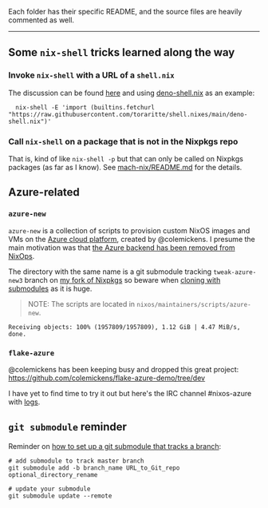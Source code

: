 Each  folder  has  their specific  README,  and  the
source files are heavily commented as well.

---

## Some `nix-shell` tricks learned along the way

### Invoke `nix-shell` with a URL of a `shell.nix`

The discussion can be found [here](https://discourse.nixos.org/t/how-to-invoke-nix-shell-with-the-contents-of-an-url-e-g-a-raw-github-link/12281) and using [deno-shell.nix](./deno-shell.nix) as an example:

```shell
  nix-shell -E 'import (builtins.fetchurl "https://raw.githubusercontent.com/toraritte/shell.nixes/main/deno-shell.nix")'
```

### Call `nix-shell` on a package that is not in the Nixpkgs repo

That is, kind of like `nix-shell -p` but that can only be called on Nixpkgs packages (as far as I know). See [mach-nix/README.md](./mach-nix/README.md) for the details.

## Azure-related

### `azure-new`

`azure-new` is a collection of scripts to provision custom NixOS images and VMs on the [Azure cloud platform](https://azure.microsoft.com/en-us/), created by @colemickens. I presume the main motivation was that [the Azure backend has been removed from NixOps](https://github.com/NixOS/nixops/pull/1131).

The directory with the same name is a git submodule tracking `tweak-azure-new3` branch on [my fork of Nixpkgs](https://github.com/toraritte/nixpkgs) so beware when [cloning with submodules](https://stackoverflow.com/questions/3796927/how-to-git-clone-including-submodules) as it is huge.

> NOTE: The scripts are located in `nixos/maintainers/scripts/azure-new`.

```text
Receiving objects: 100% (1957809/1957809), 1.12 GiB | 4.47 MiB/s, done.
```

### `flake-azure`

@colemickens has been keeping busy and dropped this great project:
https://github.com/colemickens/flake-azure-demo/tree/dev

I have yet to find time to try it out but here's the IRC channel #nixos-azure with [logs](https://logs.nix.samueldr.com/nixos-azure/).

## `git submodule` reminder

Reminder on [how to set up a git submodule that tracks a branch](https://stackoverflow.com/a/15782629/1498178):

```text
# add submodule to track master branch
git submodule add -b branch_name URL_to_Git_repo optional_directory_rename

# update your submodule
git submodule update --remote 
```
